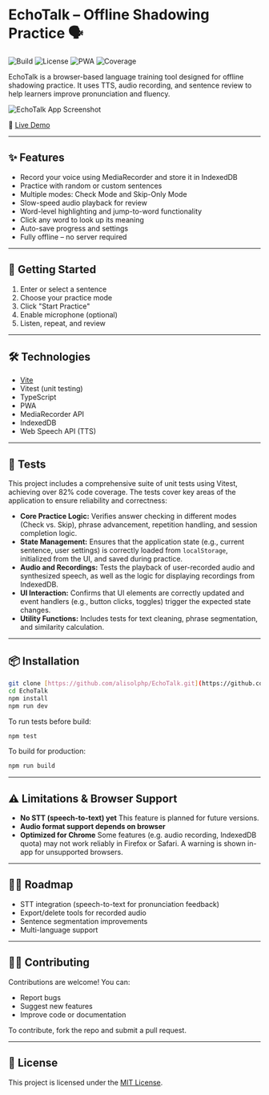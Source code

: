 # EchoTalk – Offline Shadowing Practice 🗣️

![Build](https://img.shields.io/github/actions/workflow/status/alisolphp/EchoTalk/test.yml?label=build)
![License](https://img.shields.io/github/license/alisolphp/EchoTalk)
![PWA](https://img.shields.io/badge/PWA-ready-green)
![Coverage](https://img.shields.io/badge/coverage-82%25-green)

EchoTalk is a browser-based language training tool designed for offline shadowing practice. It uses TTS, audio recording, and sentence review to help learners improve pronunciation and fluency.

![EchoTalk App Screenshot](https://user-images.githubusercontent.com/alisolphp/EchoTalk/public/screenshots/demo1.png)

🔗 [Live Demo](https://alisol.ir/Projects/EchoTalk)

---

## ✨ Features

- Record your voice using MediaRecorder and store it in IndexedDB
- Practice with random or custom sentences
- Multiple modes: Check Mode and Skip-Only Mode
- Slow-speed audio playback for review
- Word-level highlighting and jump-to-word functionality
- Click any word to look up its meaning
- Auto-save progress and settings
- Fully offline – no server required

---

## 🚀 Getting Started

1. Enter or select a sentence
2. Choose your practice mode
3. Click "Start Practice"
4. Enable microphone (optional)
5. Listen, repeat, and review

---

## 🛠️ Technologies

- [Vite](https://vitejs.dev/)
- Vitest (unit testing)
- TypeScript
- PWA
- MediaRecorder API
- IndexedDB
- Web Speech API (TTS)

---

## 🧪 Tests

This project includes a comprehensive suite of unit tests using Vitest, achieving over 82% code coverage. The tests cover key areas of the application to ensure reliability and correctness:

- **Core Practice Logic:** Verifies answer checking in different modes (Check vs. Skip), phrase advancement, repetition handling, and session completion logic.
- **State Management:** Ensures that the application state (e.g., current sentence, user settings) is correctly loaded from `localStorage`, initialized from the UI, and saved during practice.
- **Audio and Recordings:** Tests the playback of user-recorded audio and synthesized speech, as well as the logic for displaying recordings from IndexedDB.
- **UI Interaction:** Confirms that UI elements are correctly updated and event handlers (e.g., button clicks, toggles) trigger the expected state changes.
- **Utility Functions:** Includes tests for text cleaning, phrase segmentation, and similarity calculation.

---

## 📦 Installation

```bash
git clone [https://github.com/alisolphp/EchoTalk.git](https://github.com/alisolphp/EchoTalk.git)
cd EchoTalk
npm install
npm run dev
```

To run tests before build:

```bash
npm test
```

To build for production:

```bash
npm run build
```

---

## ⚠️ Limitations & Browser Support

- **No STT (speech-to-text) yet**
  This feature is planned for future versions.
- **Audio format support depends on browser**
- **Optimized for Chrome**
  Some features (e.g. audio recording, IndexedDB quota) may not work reliably in Firefox or Safari. A warning is shown in-app for unsupported browsers.

---

## 🧑‍🔧 Roadmap

- STT integration (speech-to-text for pronunciation feedback)
- Export/delete tools for recorded audio
- Sentence segmentation improvements
- Multi-language support

---

## 🧑‍💻 Contributing

Contributions are welcome! You can:
- Report bugs
- Suggest new features
- Improve code or documentation

To contribute, fork the repo and submit a pull request.

---

## 📄 License

This project is licensed under the [MIT License](./LICENSE).